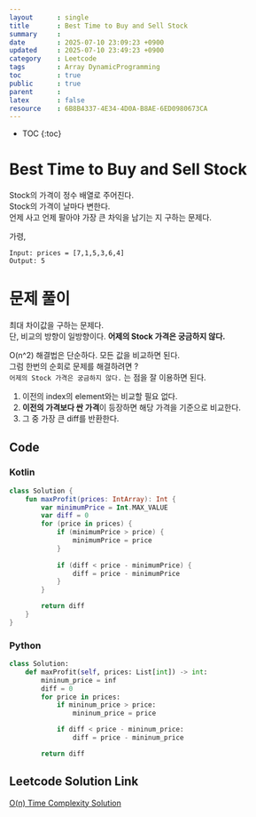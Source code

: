 ```yaml
---
layout      : single
title       : Best Time to Buy and Sell Stock
summary     : 
date        : 2025-07-10 23:09:23 +0900
updated     : 2025-07-10 23:49:23 +0900
category    : Leetcode
tags        : Array DynamicProgramming
toc         : true
public      : true
parent      : 
latex       : false
resource    : 6B8B4337-4E34-4D0A-B8AE-6ED0980673CA
---
```

* TOC
{:toc}

# Best Time to Buy and Sell Stock
Stock의 가격이 정수 배열로 주어진다.  
Stock의 가격이 날마다 변한다.  
언제 사고 언제 팔아야 가장 큰 차익을 남기는 지 구하는 문제다.  

가령,
```
Input: prices = [7,1,5,3,6,4]
Output: 5
```  

# 문제 풀이
최대 차이값을 구하는 문제다.  
단, 비교의 방향이 일방향이다. **어제의 Stock 가격은 궁금하지 않다.**  

O(n^2) 해결법은 단순하다. 모든 값을 비교하면 된다.  
그럼 한번의 순회로 문제를 해결하려면 ?  
`어제의 Stock 가격은 궁금하지 않다.` 는 점을 잘 이용하면 된다.  
1. 이전의 index의 element와는 비교할 필요 없다.  
2. **이전의 가격보다 싼 가격**이 등장하면 해당 가격을 기준으로 비교한다.  
3. 그 중 가장 큰 diff를 반환한다.  


## Code

### Kotlin
```kotlin
class Solution {
    fun maxProfit(prices: IntArray): Int {
        var minimumPrice = Int.MAX_VALUE
        var diff = 0
        for (price in prices) {
            if (minimumPrice > price) {
                minimumPrice = price
            }
            
            if (diff < price - minimumPrice) {
                diff = price - minimumPrice
            }
        }

        return diff
    }
}
```

### Python
```python
class Solution:
    def maxProfit(self, prices: List[int]) -> int:
        mininum_price = inf
        diff = 0
        for price in prices:
            if mininum_price > price:
                mininum_price = price

            if diff < price - mininum_price:
                diff = price - mininum_price

        return diff
```

## Leetcode Solution Link
[O(n) Time Complexity Solution](https://leetcode.com/problems/best-time-to-buy-and-sell-stock/solutions/6943329/on-time-complexity-solution-by-leeapple-cgaz)
